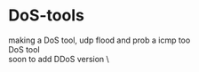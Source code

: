 # DoS-tools
making a DoS tool, udp flood and prob a icmp too \
DoS tool  \
soon to add DDoS version \
